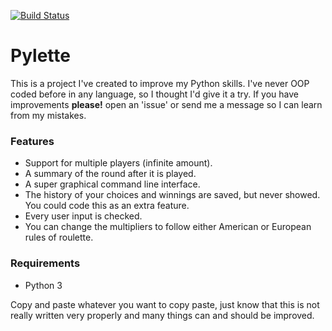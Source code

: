 [![Build Status](https://travis-ci.org/StanHVA/pylette.svg?branch=master)](https://travis-ci.org/StanHVA/pylette)
# Pylette #

This is a project I've created to improve my Python skills. I've never OOP coded before in any language, so I thought I'd give it a try. If you have improvements __please!__ open an 'issue' or send me a message so I can learn from my mistakes.
 
 ### Features ###
  * Support for multiple players (infinite amount).
  * A summary of the round after it is played.
  * A super graphical command line interface.
  * The history of your choices and winnings are saved, but never showed. You could code this as an extra feature.
  * Every user input is checked.
  * You can change the multipliers to follow either American or European rules of roulette.

 ### Requirements ###
 
  * Python 3
  
Copy and paste whatever you want to copy paste, just know that this is not really written very properly and many things can and should be improved.
